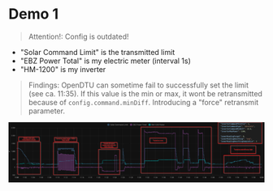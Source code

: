 # Demo 1

> Attention!: Config is outdated!

- "Solar Command Limit" is the transmitted limit
- "EBZ Power Total" is my electric meter (interval 1s)
- "HM-1200" is my inverter

> Findings: OpenDTU can sometime fail to successfully set the limit (see ca. 11:35). If this value is the min or max, it wont be retransmitted because of `config.command.minDiff`. Introducing a "force" retransmit parameter.

![Demo1](screenshots/2022-11-01T11-12-Demo-1.png)